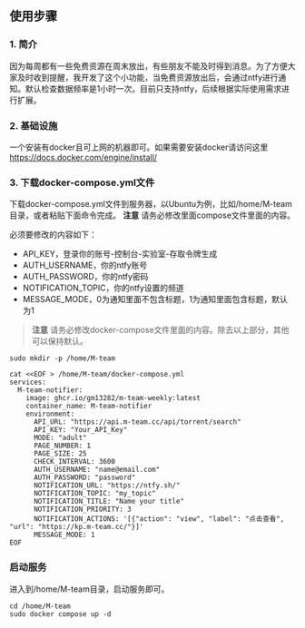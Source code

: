 ## 使用步骤
### 1. 简介
因为每周都有一些免费资源在周末放出，有些朋友不能及时得到消息。为了方便大家及时收到提醒，我开发了这个小功能，当免费资源放出后，会通过ntfy进行通知。默认检查数据频率是1小时一次。目前只支持ntfy，后续根据实际使用需求进行扩展。
### 2. 基础设施
一个安装有docker且可上网的机器即可。如果需要安装docker请访问这里 https://docs.docker.com/engine/install/
### 3. 下载docker-compose.yml文件
下载docker-compose.yml文件到服务器，以Ubuntu为例，比如/home/M-team目录，或者粘贴下面命令完成。
**注意** 请务必修改里面compose文件里面的内容。

必须要修改的内容如下：
- API_KEY，登录你的账号-控制台-实验室-存取令牌生成
- AUTH_USERNAME，你的ntfy账号
- AUTH_PASSWORD，你的ntfy密码
- NOTIFICATION_TOPIC，你的ntfy设置的频道
- MESSAGE_MODE，0为通知里面不包含标题，1为通知里面包含标题，默认为1

>**注意** 请务必修改docker-compose文件里面的内容。除去以上部分，其他可以保持默认。

```shell
sudo mkdir -p /home/M-team
```
```shell
cat <<EOF > /home/M-team/docker-compose.yml
services:
  M-team-notifier:
    image: ghcr.io/gm13282/m-team-weekly:latest
    container_name: M-team-notifier
    environment:
      API_URL: "https://api.m-team.cc/api/torrent/search"
      API_KEY: "Your_API_Key"
      MODE: "adult" 
      PAGE_NUMBER: 1
      PAGE_SIZE: 25
      CHECK_INTERVAL: 3600 
      AUTH_USERNAME: "name@email.com" 
      AUTH_PASSWORD: "password" 
      NOTIFICATION_URL: "https://ntfy.sh/" 
      NOTIFICATION_TOPIC: "my_topic" 
      NOTIFICATION_TITLE: "Name your title" 
      NOTIFICATION_PRIORITY: 3
      NOTIFICATION_ACTIONS: '[{"action": "view", "label": "点击查看", "url": "https://kp.m-team.cc/"}]'
      MESSAGE_MODE: 1
EOF
```
### 启动服务
进入到/home/M-team目录，启动服务即可。
```shell
cd /home/M-team
sudo docker compose up -d
```
